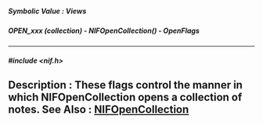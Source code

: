 ##### Symbolic Value : Views
##### OPEN_xxx (collection) - NIFOpenCollection() - OpenFlags
---
##### #include <nif.h>
**Description :**
These flags control the manner in which NIFOpenCollection opens a collection of 
notes.
**See Also :**
[NIFOpenCollection](D:/md_files/NIFOpenCollection.md)
---
